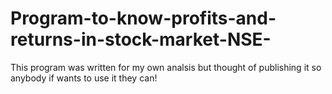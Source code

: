# Program-to-know-profits-and-returns-in-stock-market-NSE-
This program was written for my own analsis but thought of publishing it so anybody if wants to use it they can!
